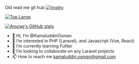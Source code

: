 
Old read me git hub
[![trophy](https://github-profile-trophy.vercel.app/?username=KamaluddinOsman)](https://github.com/ryo-ma/github-profile-trophy)

[![Top Langs](https://github-readme-stats.vercel.app/api/top-langs/?username=KamaluddinOsman&layout=compact&card_width=500)](https://github.com/anuraghazra/github-readme-stats)

[![Anurag's GitHub stats](https://github-readme-stats.vercel.app/api?username=KamaluddinOsman&count_private=true&show_icons=true&hide=issues,contribs)](https://github.com/anuraghazra/github-readme-stats)

- 👋 Hi, I’m @KamaluddinOsman
- 👀 I’m interested in PHP (Laravel), and Javascript (Vue, React)
- 🌱 I’m currently learning Fullter
- 💞️ I’m looking to collaborate on any Laravel projects
- 📫 How to reach me kamaluddin.osman@gmail.com

<!---
KamaluddinOsman/KamaluddinOsman is a ✨ special ✨ repository because its `README.md` (this file) appears on your GitHub profile.
You can click the Preview link to take a look at your changes.
--->
